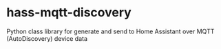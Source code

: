 # hass-mqtt-discovery
Python class library for generate and send to Home Assistant over MQTT (AutoDiscovery) device data
